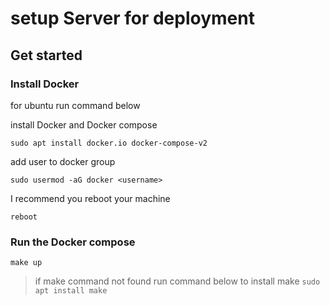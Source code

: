 # setup Server for deployment

## Get started

### Install Docker

for ubuntu run command below

install Docker and Docker compose

```
sudo apt install docker.io docker-compose-v2
```

add user to docker group

```
sudo usermod -aG docker <username>
```

I recommend you reboot your machine
```
reboot
```

### Run the Docker compose

```
make up
```
> if make command not found run command below to install make
> `sudo apt install make`